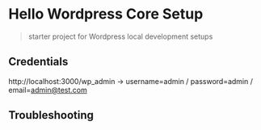 # Hello Wordpress Core Setup

> starter project for Wordpress local development setups

## Credentials
http://localhost:3000/wp_admin -> username=admin / password=admin / email=admin@test.com

## Troubleshooting

